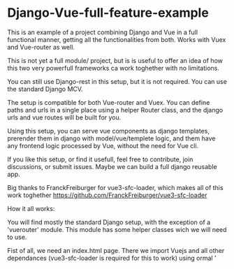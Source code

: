 # Django-Vue-full-feature-example
This is an example of a project combining Django and Vue in a full functional manner, getting all the functionalities from both. Works with Vuex and Vue-router as well.

This is not yet a full module/ project, but is is useful to offer an idea of how this two very powerfull frameworks ca work toghether with no limitations.

You can still use Django-rest in this setup, but it is not required. You can use the standard Django MCV. 

The setup is compatible for both Vue-router and Vuex. You can define paths and urls in a single place using a helper Router class, and the django urls and vue routes will be built for you. 

Using this setup, you can serve vue components as django templates, prerender them in django with model/vue/templete logic, and them have any frontend logic processed by Vue, without the need for Vue cli.

If you like this setup, or find it usefull, feel free to contribute, join discussions, or submit issues. Maybe we can build a full django reusable app.

Big thanks to FranckFreiburger for vue3-sfc-loader, which makes all of this work toghether
https://github.com/FranckFreiburger/vue3-sfc-loader

How it all works:

You will find mostly the standard Django setup, with the exception of a 'vuerouter' module. This module has some helper classes wich we will need to use.

Fist of all, we need an index.html page. There we import Vuejs and all other dependances (vue3-sfc-loader is required for this to work) using ormal '<script>' tags.
We set up a Vuejs app, but change the delimiters to '[[',']]', so it does not conflict with Django delimiters.

We then need to crate a Basic component to serve this index html, and process the redirect (if we use vue-router), which we can pass as a parameter to context.)

Now in urls.py we import our Router as 'from .vuerouter import router', and instantiate or base Router as
'r = router.Router(appname='vuetest',
                   redirect_view=views.base_component)'
                  
We then append to our urlpatterns the r.get_urls() (which returns a list of url patterns).
With this, the setup essentialy works.

To add extra components, you will need to create a view for each component, expanding the router.Route class, and providing the following parameters:
    
    vue_path - path you want to register to vue-router (Django will automatically redirect this path to index.html using our base component view). Leave blank if not needed
    vue_name - name to to register to vue-router, if you want to have redirects inside components
    pyhton_path - url pattern that will trigger the python view. When a component is loaded, vue3-sfc-loader will send a request to ./components/path/you/used/as/import/component/ComponentName.vue. So if I have iside my App.vue somethimg like "import TheHeader from './TheHeader.vue'" the resulting request will go to -> 'components/TheHeader.vue', and this is what will trigger a url pattern.
    python_name - name to be used for url pattern by Django
    template - path to actual component, as normal django template. As per above example: 'vuetest/components/layout/TheHeader.vue'
    add_route - Bool. Default True. Specify whether or not you want the component to be handeld by vue-router. You can import components directly iside other components, and might not need a specific route. In which case, you can set this to false.
    children - List of other Routes, to be processed as children handled by vue-router. 
    
If you have other components, you can register all top level components (components that are not children of other components) to the main Router in urls.py

At this point, you can just run the Django server, which will serve .vue files, and navigate to the pages provided to vue-router.
With this setup, you can use the .vue components as you would use with vue-cli, with the addition of normal django features.
